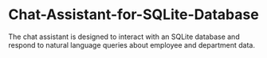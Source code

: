 # Chat-Assistant-for-SQLite-Database

The chat assistant is designed to interact with an SQLite database and respond to natural language queries about employee and department data.
